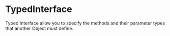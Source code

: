 TypedInterface
==============

Typed Interface allow you to specify the methods and their parameter types that another Object must define.
